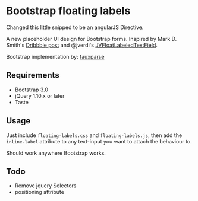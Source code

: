 Bootstrap floating labels
=========================

Changed this little snipped to be an angularJS Directive.

A new placeholder UI design for Bootstrap forms.
Inspired by Mark D. Smith's
[Dribbble post](http://dribbble.com/shots/1254439--GIF-Mobile-Form-Interaction?list=users)
and @jverdi's [JVFloatLabeledTextField](https://github.com/jverdi/JVFloatLabeledTextField).

Bootstrap implementation by: [fauxparse](https://github.com/fauxparse/bootstrap-floating-labels)

Requirements
------------
* Bootstrap 3.0
* jQuery 1.10.x or later
* Taste

Usage
-----
Just include `floating-labels.css` and `floating-labels.js`, then add the
`inline-label` attribute to any text-input you want to attach
the behaviour to.

Should work anywhere Bootstrap works.

Todo
-----
- Remove jquery Selectors
- positioning attribute
